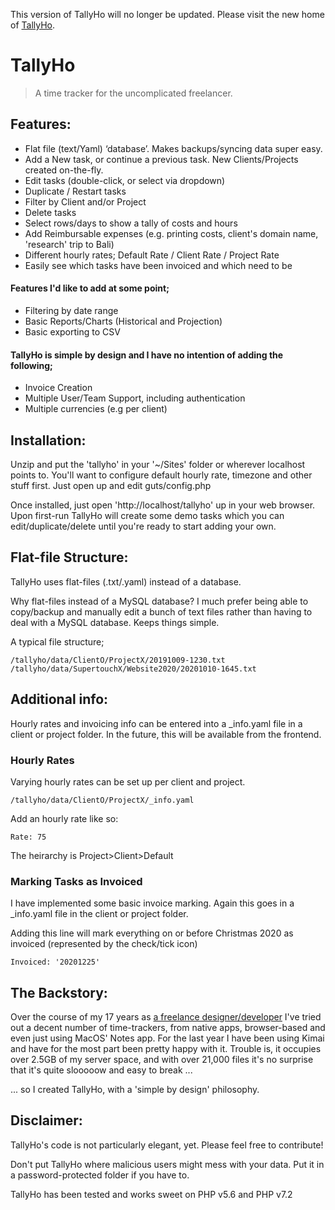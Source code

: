 This version of TallyHo will no longer be updated. Please visit the new home of [TallyHo](https://tallyho.app). 

# TallyHo

> A time tracker for the uncomplicated freelancer.

## Features:

- Flat file (text/Yaml) ‘database’. Makes backups/syncing data super easy.
- Add a New task, or continue a previous task. New Clients/Projects created on-the-fly.
- Edit tasks (double-click, or select via dropdown)
- Duplicate / Restart tasks
- Filter by Client and/or Project
- Delete tasks
- Select rows/days to show a tally of costs and hours
- Add Reimbursable expenses (e.g. printing costs, client's domain name, 'research' trip to Bali)
- Different hourly rates; Default Rate / Client Rate / Project Rate
- Easily see which tasks have been invoiced and which need to be

#### Features I'd like to add at some point;

- Filtering by date range
- Basic Reports/Charts (Historical and Projection)
- Basic exporting to CSV

#### TallyHo is simple by design and I have no intention of adding the following;

- Invoice Creation
- Multiple User/Team Support, including authentication
- Multiple currencies (e.g per client)

## Installation:

Unzip and put the 'tallyho' in your '~/Sites' folder or wherever localhost points to. You'll want to configure default hourly rate, timezone and other stuff first. Just open up and edit guts/config.php

Once installed, just open 'http://localhost/tallyho' up in your web browser. Upon first-run TallyHo will create some demo tasks which you can edit/duplicate/delete until you're ready to start adding your own.

## Flat-file Structure:

TallyHo uses flat-files (.txt/.yaml) instead of a database.

Why flat-files instead of a MySQL database? I much prefer being able to copy/backup and manually edit a bunch of text files rather than having to deal with a MySQL database. Keeps things simple.

A typical file structure;

```
/tallyho/data/ClientO/ProjectX/20191009-1230.txt
/tallyho/data/SupertouchX/Website2020/20201010-1645.txt
```

## Additional info:

Hourly rates and invoicing info can be entered into a \_info.yaml file in a client or project folder.
In the future, this will be available from the frontend.

### Hourly Rates

Varying hourly rates can be set up per client and project.

```
/tallyho/data/ClientO/ProjectX/_info.yaml
```

Add an hourly rate like so:

```
Rate: 75
```

The heirarchy is Project>Client>Default

### Marking Tasks as Invoiced

I have implemented some basic invoice marking. Again this goes in a \_info.yaml file in the client or project folder.

Adding this line will mark everything on or before Christmas 2020 as invoiced (represented by the check/tick icon)

```
Invoiced: '20201225'
```

## The Backstory:

Over the course of my 17 years as [a freelance designer/developer](https://steveleggat.com "Steve Leggat has been a freelance graphic designer and coder in New Zealand and Taiwan since 2006") I've tried out a decent number of time-trackers, from native apps, browser-based and even just using MacOS' Notes app. For the last year I have been using Kimai and have for the most part been pretty happy with it. Trouble is, it occupies over 2.5GB of my server space, and with over 21,000 files it's no surprise that it's quite slooooow and easy to break ...

... so I created TallyHo, with a 'simple by design' philosophy.

## Disclaimer:

TallyHo's code is not particularly elegant, yet. Please feel free to contribute!

Don't put TallyHo where malicious users might mess with your data. Put it in a password-protected folder if you have to.

TallyHo has been tested and works sweet on PHP v5.6 and PHP v7.2
